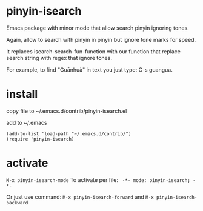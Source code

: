 # pinyin-isearch
Emacs package with minor mode that allow search pinyin ignoring tones.

Again, allow to search with pinyin in pinyin but ignore tone marks for speed.

It replaces isearch-search-fun-function with our function that replace
 search string with regex that ignore tones.

For example, to find "Guānhuà" in text you just type: C-s guangua.
# install
copy file to ~/.emacs.d/contrib/pinyin-isearch.el

add to ~/.emacs

```elisp
(add-to-list 'load-path "~/.emacs.d/contrib/")
(require 'pinyin-isearch)
```

# activate
``` M-x pinyin-isearch-mode ``` To activate per file: ```  -*- mode: pinyin-isearch; -*- ```

Or just use command: ``` M-x pinyin-isearch-forward ``` and ``` M-x pinyin-isearch-backward ```
